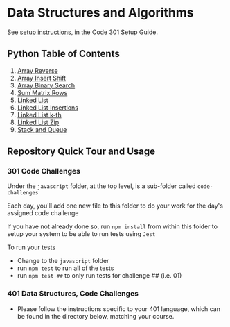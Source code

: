 # Data Structures and Algorithms

See [setup instructions](https://codefellows.github.io/setup-guide/code-301/2-code-challenges), in the Code 301 Setup Guide.

## Python Table of Contents

1. [Array Reverse](/python/docs/array_reverse/README.md)
1. [Array Insert Shift](/python/docs/array_insert_shift/README.md)
1. [Array Binary Search](/python/docs/array_binary_search/README.md)
1. [Sum Matrix Rows](/python/docs/sum_matrix_rows/README.md)
1. [Linked List](/python/data_structures/linked_list.py)
1. [Linked List Insertions](/python/docs/linked_list_insertions/README.md)
1. [Linked List k-th](/python/docs/linked_list_kth/README.md)
1. [Linked List Zip](/python/docs/linked_list_zip/README.md)
1. [Stack and Queue](/python/docs/stack_and_queue/README.md)

## Repository Quick Tour and Usage

### 301 Code Challenges

Under the `javascript` folder, at the top level, is a sub-folder called `code-challenges`

Each day, you'll add one new file to this folder to do your work for the day's assigned code challenge

If you have not already done so, run `npm install` from within this folder to setup your system to be able to run tests using `Jest`

To run your tests

- Change to the `javascript` folder
- run `npm test` to run all of the tests
- run `npm test ##` to only run tests for challenge ## (i.e. 01)

### 401 Data Structures, Code Challenges

- Please follow the instructions specific to your 401 language, which can be found in the directory below, matching your course.

